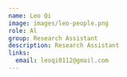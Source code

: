 ```yaml
---
name: Leo Qi
image: images/leo-people.png
role: Al
group: Research Assistant 
description: Research Assistant
links:
  email: leoqi0112@gmail.com
---
```

